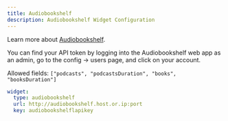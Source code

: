 ```yaml
---
title: Audiobookshelf
description: Audiobookshelf Widget Configuration
---
```


Learn more about [Audiobookshelf](https://github.com/advplyr/audiobookshelf).

You can find your API token by logging into the Audiobookshelf web app as an admin, go to the config → users page, and click on your account.

Allowed fields: `["podcasts", "podcastsDuration", "books", "booksDuration"]`

```yaml
widget:
  type: audiobookshelf
  url: http://audiobookshelf.host.or.ip:port
  key: audiobookshelflapikey
```
